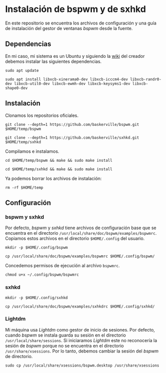 # Instalación de bspwm y de sxhkd
En este repositorio se encuentra los archivos de configuración y una guía de instalación del gestor de ventanas _bspwm_ desde la fuente.
## Dependencias
En mi caso, mi sistema es un Ubuntu y siguiendo la [wiki](https://github.com/baskerville/bspwm/wiki) del creador debemos instalar las siguientes dependencias.
```
sudo apt update
```
```
sudo apt install libxcb-xinerama0-dev libxcb-icccm4-dev libxcb-randr0-dev libxcb-util0-dev libxcb-ewmh-dev libxcb-keysyms1-dev libxcb-shape0-dev
```
## Instalación
Clonamos los repositorios oficiales.
```
git clone --depth=1 https://github.com/baskerville/bspwm.git $HOME/temp/bspwm
```
```
git clone --depth=1 https://github.com/baskerville/sxhkd.git $HOME/temp/sxhkd
```
Compilamos e instalamos.
```
cd $HOME/temp/bspwm && make && sudo make install
```
```
cd $HOME/temp/sxhkd && make && sudo make install
```

Ya podemos borrar los archivos de instalación:
```
rm -rf $HOME/temp
```

## Configuración
### bspwm y sxhkd
Por defecto,  _bspwm_ y _sxhkd_ tiene archivos de configuración base que se encuentra en el directorio `/usr/local/share/doc/bspwm/examples/bspwmrc`.
Copiamos estos archivos en el directorio `$HOME/.config` del usuario.
```
mkdir -p $HOME/.config/bspwm
```
```
cp /usr/local/share/doc/bspwm/examples/bspwmrc $HOME/.config/bspwm/
```
Concedemos permisos de ejecución al archivo `bspwmrc`.
```
chmod u+x ~/.config/bspwm/bspwmrc
```

### sxhkd
```
mkdir -p $HOME/.config/sxhkd
```
```
cp /usr/local/share/doc/bspwm/examples/sxhkdrc $HOME/.config/sxhkd/
```
### Lightdm
Mi máquina usa _Lightdm_ como gestor de inicio de sesiones.
Por defecto, cuando _bspwm_ se instala guarda su sesión en el directorio `/usr/local/share/sessions`. 
Si iniciaramos  _Lightdm_ este no reconocería la sesión de  _bspwm_ porque no se encuentra en el directorio `/usr/share/xsessions`. Por lo tanto, debemos cambiar la sesión del _bspwm_ de directorio.
```
sudo cp /usr/local/share/xsessions/bspwm.desktop /usr/share/xsessions
```
